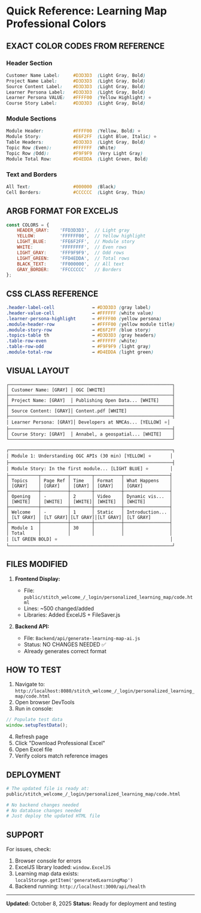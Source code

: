 # Quick Reference: Learning Map Professional Colors

## EXACT COLOR CODES FROM REFERENCE

### Header Section
```css
Customer Name Label:     #D3D3D3  (Light Gray, Bold)
Project Name Label:      #D3D3D3  (Light Gray, Bold)
Source Content Label:    #D3D3D3  (Light Gray, Bold)
Learner Persona Label:   #D3D3D3  (Light Gray, Bold)
Learner Persona VALUE:   #FFFF00  (Yellow Highlight) ⭐
Course Story Label:      #D3D3D3  (Light Gray, Bold)
```

### Module Sections
```css
Module Header:           #FFFF00  (Yellow, Bold) ⭐
Module Story:            #E6F2FF  (Light Blue, Italic) ⭐
Table Headers:           #D3D3D3  (Light Gray, Bold)
Topic Row (Even):        #FFFFFF  (White)
Topic Row (Odd):         #F9F9F9  (Very Light Gray)
Module Total Row:        #D4EDDA  (Light Green, Bold)
```

### Text and Borders
```css
All Text:                #000000  (Black)
Cell Borders:            #CCCCCC  (Light Gray, Thin)
```

## ARGB FORMAT FOR EXCELJS

```javascript
const COLORS = {
    HEADER_GRAY:    'FFD3D3D3',  // Light gray
    YELLOW:         'FFFFFF00',  // Yellow highlight
    LIGHT_BLUE:     'FFE6F2FF',  // Module story
    WHITE:          'FFFFFFFF',  // Even rows
    LIGHT_GRAY:     'FFF9F9F9',  // Odd rows
    LIGHT_GREEN:    'FFD4EDDA',  // Total rows
    BLACK_TEXT:     'FF000000',  // All text
    GRAY_BORDER:    'FFCCCCCC'   // Borders
};
```

## CSS CLASS REFERENCE

```css
.header-label-cell              → #D3D3D3 (gray label)
.header-value-cell              → #FFFFFF (white value)
.learner-persona-highlight      → #FFFF00 (yellow persona)
.module-header-row              → #FFFF00 (yellow module title)
.module-story-row               → #E6F2FF (blue story)
.topics-table th                → #D3D3D3 (gray headers)
.table-row-even                 → #FFFFFF (white)
.table-row-odd                  → #F9F9F9 (light gray)
.module-total-row               → #D4EDDA (light green)
```

## VISUAL LAYOUT

```
┌─────────────────────────────────────────────────────────────┐
│ Customer Name: [GRAY] │ OGC [WHITE]                         │
├─────────────────────────────────────────────────────────────┤
│ Project Name: [GRAY]  │ Publishing Open Data... [WHITE]     │
├─────────────────────────────────────────────────────────────┤
│ Source Content: [GRAY]│ Content.pdf [WHITE]                 │
├─────────────────────────────────────────────────────────────┤
│ Learner Persona: [GRAY]│ Developers at NMCAs... [YELLOW] ⭐│
├─────────────────────────────────────────────────────────────┤
│ Course Story: [GRAY]  │ Annabel, a geospatial... [WHITE]    │
└─────────────────────────────────────────────────────────────┘

┌─────────────────────────────────────────────────────────────┐
│ Module 1: Understanding OGC APIs (30 min) [YELLOW] ⭐       │
├─────────────────────────────────────────────────────────────┤
│ Module Story: In the first module... [LIGHT BLUE] ⭐        │
├───────────┬──────────┬────────┬──────────┬─────────────────┤
│ Topics    │ Page Ref │ Time   │ Format   │ What Happens    │
│ [GRAY]    │ [GRAY]   │ [GRAY] │ [GRAY]   │ [GRAY]          │
├───────────┼──────────┼────────┼──────────┼─────────────────┤
│ Opening   │ -        │ 2      │ Video    │ Dynamic vis...  │
│ [WHITE]   │ [WHITE]  │ [WHITE]│ [WHITE]  │ [WHITE]         │
├───────────┼──────────┼────────┼──────────┼─────────────────┤
│ Welcome   │ -        │ 1      │ Static   │ Introduction... │
│ [LT GRAY] │ [LT GRAY]│[LT GRAY]│[LT GRAY]│ [LT GRAY]       │
├───────────┼──────────┼────────┼──────────┼─────────────────┤
│ Module 1  │          │ 30     │          │                 │
│ Total     │          │        │          │                 │
│ [LT GREEN BOLD] ⭐                                          │
└─────────────────────────────────────────────────────────────┘
```

## FILES MODIFIED

1. **Frontend Display:**
   - File: `public/stitch_welcome_/_login/personalized_learning_map/code.html`
   - Lines: ~500 changed/added
   - Libraries: Added ExcelJS + FileSaver.js

2. **Backend API:**
   - File: `Backend/api/generate-learning-map-ai.js`
   - Status: NO CHANGES NEEDED ✅
   - Already generates correct format

## HOW TO TEST

1. Navigate to: `http://localhost:8080/stitch_welcome_/_login/personalized_learning_map/code.html`
2. Open browser DevTools
3. Run in console:
```javascript
// Populate test data
window.setupTestData();
```
4. Refresh page
5. Click "Download Professional Excel"
6. Open Excel file
7. Verify colors match reference images

## DEPLOYMENT

```bash
# The updated file is ready at:
public/stitch_welcome_/_login/personalized_learning_map/code.html

# No backend changes needed
# No database changes needed
# Just deploy the updated HTML file
```

## SUPPORT

For issues, check:
1. Browser console for errors
2. ExcelJS library loaded: `window.ExcelJS`
3. Learning map data exists: `localStorage.getItem('generatedLearningMap')`
4. Backend running: `http://localhost:3000/api/health`

---

**Updated:** October 8, 2025
**Status:** Ready for deployment and testing
